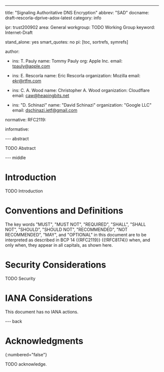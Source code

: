 ---
title: "Signaling Authoritative DNS Encryption"
abbrev: "SAD"
docname: draft-rescorla-dprive-adox-latest
category: info

ipr: trust200902
area: General
workgroup: TODO Working Group
keyword: Internet-Draft

stand_alone: yes
smart_quotes: no
pi: [toc, sortrefs, symrefs]

author:

 - 
    ins: T. Pauly 
    name: Tommy Pauly 
    org: Apple Inc.
    email: tpauly@apple.com

-
    ins: E. Rescorla
    name: Eric Rescorla
    organization: Mozilla
    email: ekr@rtfm.com
    
 -
    ins: C. A. Wood
    name: Christopher A. Wood
    organization: Cloudflare
    email: caw@heapingbits.net
    
 -
    ins: "D. Schinazi"
    name: "David Schinazi"
    organization: "Google LLC"
    email: dschinazi.ietf@gmail.com
    


normative:
  RFC2119:

informative:



--- abstract

TODO Abstract

--- middle

# Introduction

TODO Introduction


# Conventions and Definitions

The key words "MUST", "MUST NOT", "REQUIRED", "SHALL", "SHALL NOT", "SHOULD",
"SHOULD NOT", "RECOMMENDED", "NOT RECOMMENDED", "MAY", and "OPTIONAL" in this
document are to be interpreted as described in BCP 14 {{RFC2119}} {{!RFC8174}}
when, and only when, they appear in all capitals, as shown here.


# Security Considerations

TODO Security


# IANA Considerations

This document has no IANA actions.



--- back

# Acknowledgments
{:numbered="false"}

TODO acknowledge.

